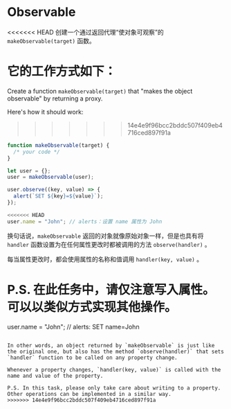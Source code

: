 
# Observable

<<<<<<< HEAD
创建一个通过返回代理“使对象可观察”的 `makeObservable(target)` 函数。

它的工作方式如下：
=======
Create a function `makeObservable(target)` that "makes the object observable" by returning a proxy.

Here's how it should work:
>>>>>>> 14e4e9f96bcc2bddc507f409eb4716ced897f91a

```js run
function makeObservable(target) {
  /* your code */
}

let user = {};
user = makeObservable(user);

user.observe((key, value) => {
  alert(`SET ${key}=${value}`);
});

<<<<<<< HEAD
user.name = "John"; // alerts：设置 name 属性为 John
```

换句话说，`makeObservable` 返回的对象就像原始对象一样，但是也具有将 `handler` 函数设置为在任何属性更改时都被调用的方法 `observe(handler)` 。

每当属性更改时，都会使用属性的名称和值调用 `handler(key, value)` 。

P.S. 在此任务中，请仅注意写入属性。可以以类似方式实现其他操作。
=======
user.name = "John"; // alerts: SET name=John
```

In other words, an object returned by `makeObservable` is just like the original one, but also has the method `observe(handler)` that sets `handler` function to be called on any property change.

Whenever a property changes, `handler(key, value)` is called with the name and value of the property.

P.S. In this task, please only take care about writing to a property. Other operations can be implemented in a similar way.
>>>>>>> 14e4e9f96bcc2bddc507f409eb4716ced897f91a
